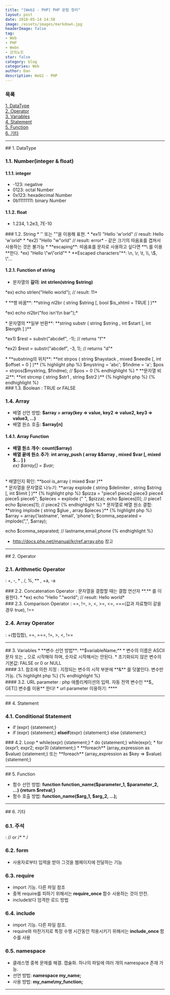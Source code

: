 ```yaml
---
title: "[Web2 - PHP] PHP 문법 정리"
layout: post
date: 2018-05-14 14:58
image: /assets/images/markdown.jpg
headerImage: false
tag:
- Web
- PHP
- Webn
- 강의노트
star: false
category: blog
categories: Web
author: Dan
description: Web2 - PHP
---
```

### 목록
<a href="#one">1. DataType</a><br>
<a href="#two">2. Operator</a><br>
<a href="#three">3. Variables</a><br>
<a href="#four">4. Statement</a><br>
<a href="#five">5. Function</a><br>
<a href="#six">6. 기타</a><br>

---
<div id="one"></div>
## 1. DataType

### 1.1. Number(integer & float)
#### 1.1.1. integer
* -123: negative
* 0123: octal Number
* 0x123: hexadecimal Number
* 0b11111111: binary Number

#### 1.1.2. float
* 1.234, 1.2e3, 7E-10

<div class="breaker"></div>
### 1.2. String
* '' 또는 ""을 이용해 표현.
* *ex1) "Hello 'w'orld" // result: Hello 'w'orld*
* *ex2) "Hello "w"orld" // result: error* - 같은 크기의 따옴표를 겹쳐서 사용하는 것은 불가능
* **escaping**: 따옴표를 문자로 사용하고 싶다면 <span class="evidence-purple">**\ 를 이용**</span>한다. *ex) "Hello \"w\"orld"*
* **Escaped characters"**: \n, \r, \t, \\, \$, \"...

#### 1.2.1. Function of string
* 문자열의 **길이**: <span class="evidence-purple">**int strlen(string $string)**</span>
<p> *ex) echo strlen("Hello world"); // result: 11*</p>
* **행 바꿈**: <span class="evidence-purple">**string nl2br ( string $string [, bool $is_xhtml = TRUE ] )**</span>
<p>*ex) echo nl2br("foo isn't\n bar");*</p>
* 문자열의 **일부 반환**: <span class="evidence-purple">**string substr ( string $string , int $start [, int $length ] )**</span>
<p>*ex1) $rest = substr("abcdef", -1); // returns "f"*</p><p>*ex2) $rest = substr("abcdef", -3, 1); // returns "d"*</p>
* **substring의 위치**: <span class="evidence-purple">**int strpos ( string $haystack , mixed $needle [, int $offset = 0 ] )**</span>
{% highlight php %}
$mystring = 'abc';
$findme   = 'a';
$pos = strpos($mystring, $findme); // $pos = 0
{% endhighlight %}
* **문자열 비교**: <span class="evidence-purple">**int strcmp ( string $str1 , string $str2 )**</span>
{% highlight php %}
<?php
$var1 = "Hello";
$var2 = "hello";
if (strcmp($var1, $var2) !== 0) {
    echo '$var1 is not equal to $var2 in a case sensitive string comparison';
}
?>
{% endhighlight %}

<div class="breaker"></div>
### 1.3. Boolean
: TRUE or FALSE

### 1.4. Array
* 배열 선언 방법: <span class="evidence-purple">**$array = array(key  => value, key2 => value2, key3 => value3, ...)**</span>
* 배열 원소 호출: <span class="evidence-purple">**$array[n]**</span>

#### 1.4.1. Array Function
* **배열 원소 개수**: <span class="evidence-purple">**count($array)**</span>
* **배열 끝에 원소 추가**: <span class="evidence-purple">**int array_push ( array &$array , mixed $var [, mixed $... ] )**</span><br>
*ex) $array[] = $var;*
<br>
* 배열인지 확인: <span class="evidence-purple">**bool is_array ( mixed $var )**</span>
<br>
* 문자열을 문자열로 나누기: <span class="evidence-purple">**array explode ( string $delimiter , string $string [, int $limit ] )**</span>
{% highlight php %}
$pizza  = "piece1 piece2 piece3 piece4 piece5 piece6";
$pieces = explode (" ", $pizza);
echo $pieces[0]; // piece1
echo $pieces[1]; // piece2
{% endhighlight %}
* 문자열로 배열 원소 결합: <span class="evidence-purple">**string implode ( string $glue , array $pieces )**</span>
{% highlight php %}
$array = array('lastname', 'email', 'phone');
$comma_separated = implode(",", $array);

echo $comma_separated; // lastname,email,phone
{% endhighlight %}
* http://docs.php.net/manual/kr/ref.array.php 참고

---
<div id="two"></div>
## 2. Operator

### 2.1. Arithmetic Operator
: +, -, * , /, %, ** , +a, -a

<div class="breaker"></div>
### 2.2. Concatenation Operator
: 문자열을 결합할 때는 결합 연산자 **.** 를 이용한다.
* *ex)  echo "Hello "."world"; // result: Hello world*

<div class="breaker"></div>
### 2.3. Comparison Operator
: ==, !=, >, <, >=, <=, ===(값과 자료형이 같을 경우 true), !==

### 2.4. Array Operator
: +(합집합), ==, ===, !=, >, <, !==

---
<div id="three"></div>
## 3. Variables
* **변수 선언 방법**: <span class="evidence-purple">**$variableName;**</span>
* 변수의 이름은 ASCII 문자 또는 _ 으로 시작해야 하며, 숫자로 시작해서는 안된다.
* 초기화되지 않은 변수의 기본값: FALSE or 0 or NULL

<div class="breaker"></div>
#### 3.1. 참조에 의한 지정
: 지정되는 변수의 시작 부분에 **&** 를 덧붙인다. 변수만 가능.
{% highlight php %}
<?php
$foo = 'Bob';              // Assign the value 'Bob' to $foo
$bar = &$foo;              // Reference $foo via $bar.
$bar = "My name is $bar";  // Alter $bar...
echo $bar;
echo $foo;                 // $foo is altered too.
?>
{% endhighlight %}

<div class="breaker"></div>
#### 3.2. URL parameter
: php 애플리케이션의 입력. 자동 전역 변수인 **$_ GET[] 변수를 이용** 한다!
* url parameter 이용하기: <span class="evidence-purple">**<?php echo $_GET['variableName']; ?>**</span>

---
<div id="four"></div>
## 4. Statement

### 4.1. Conditional Statement
* if (expr) {statement;}
* if (expr) {statement;} **elseif**(expr) {statement;} else {statement;}

<div class="breaker"></div>
### 4.2. Loop
* while(expr) {statement;}
* do {statement;} whle(expr);
* for (expr1; expr2; expr3) {statement;}
* <span class="evidence-purple">**foreach** (array_expression as $value) {statement;}</span> 또는 <span class="evidence-purple">**foreach** (array_expression as $key => $value) {statement;}</span>

---
<div id="five"></div>
## 5. Function

* 함수 선언 방법:  <span class="evidence-purple">**function function_name($parameter_1, $parameter_2, ...) {return $retval;}**</span>
* 함수 호출 방법: <span class="evidence-purple">**function_name($arg_1, $arg_2, ...);**</span>


---
<div id="six"></div>
## 6. 기타

### 6.1. 주석
: // or /* * /

### 6.2. form
* 사용자로부터 입력을 받아 그것을 웹페이지에 전달하는 기능

### 6.3. require
* import 기능. 다른 파일 참조
* 중복 require를 피하기 위해서는 **require_once** 함수 사용하는 것이 안전.
* include보다 엄격한 로드 방법

### 6.4. include
* import 기능. 다른 파일 참조.
* require와 마찬가지로 특정 수행 시간동안 적용시키기 위해서는 **include_once** 함수를 사용

### 6.5. namespace
* 클래스명 중복 문제를 해결. 캡슐화. 하나의 파일에 여러 개의 namespace 존재 가능.
* 선언 방법: <span class="evidence-purple">**namespace my_name;**</span>
* 사용 방법: <span class="evidence-purple">**my_name\my_function;**</span>

---
